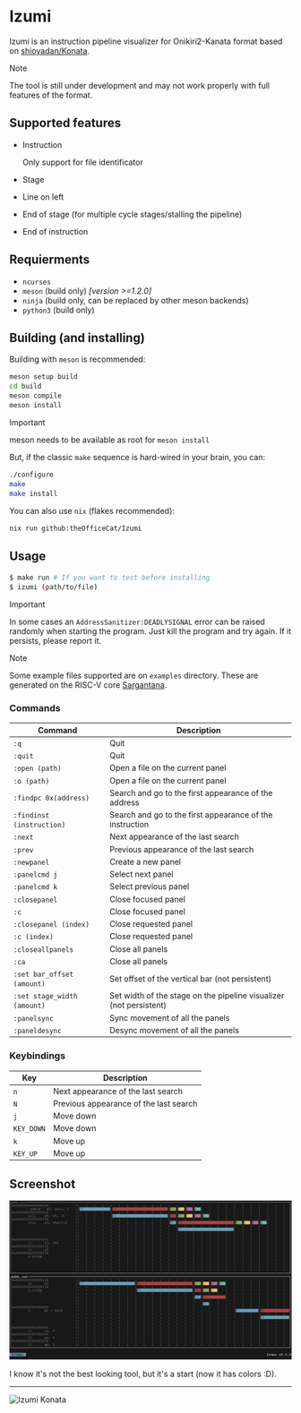 # Izumi

Izumi is an instruction pipeline visualizer for Onikiri2-Kanata format based on [shioyadan/Konata](https://github.com/shioyadan/Konata).

> [!Note]
> The tool is still under development and may not work properly with full
> features of the format.

## Supported features

- Instruction

    Only support for file identificator
- Stage
- Line on left
- End of stage (for multiple cycle stages/stalling the pipeline)
- End of instruction

## Requierments

- `ncurses`
- `meson` (build only) *[version >=1.2.0]*
- `ninja` (build only, can be replaced by other meson backends)
- `python3` (build only)

## Building (and installing)

Building with `meson` is recommended:

```bash
meson setup build
cd build
meson compile
meson install
```
> [!IMPORTANT]
> meson needs to be available as root for `meson install`

But, if the classic `make` sequence is hard-wired in your brain, you can:

```bash
./configure
make
make install
```

You can also use `nix` (flakes recommended):
```bash
nix run github:theOfficeCat/Izumi
```
## Usage

```bash
$ make run # If you want to test before installing
$ izumi (path/to/file)
```

> [!IMPORTANT]
> In some cases an `AddressSanitizer:DEADLYSIGNAL` error can be raised randomly when starting the program. Just kill the program and try again. If it persists, please report it.

> [!NOTE]
> Some example files supported are on `examples` directory. These are generated on the RISC-V core [Sargantana](https://github.com/bsc-loca/core_tile/).

### Commands

| Command | Description |
|---------|-------------|
| `:q`    | Quit        |
| `:quit` | Quit        |
| `:open (path)`    | Open a file on the current panel |
| `:o (path)`    | Open a file on the current panel |
| `:findpc 0x(address)` | Search and go to the first appearance of the address |
| `:findinst (instruction)` | Search and go to the first appearance of the instruction |
| `:next` | Next appearance of the last search |
| `:prev` | Previous appearance of the last search |
| `:newpanel` | Create a new panel |
| `:panelcmd j` | Select next panel |
| `:panelcmd k` | Select previous panel |
| `:closepanel` | Close focused panel |
| `:c` | Close focused panel |
| `:closepanel (index)` | Close requested panel |
| `:c (index)` | Close requested panel |
| `:closeallpanels` | Close all panels |
| `:ca` | Close all panels |
| `:set bar_offset (amount)` | Set offset of the vertical bar (not persistent) |
| `:set stage_width (amount)` | Set width of the stage on the pipeline visualizer (not persistent) |
| `:panelsync` | Sync movement of all the panels |
| `:paneldesync` | Desync movement of all the panels |


### Keybindings

| Key | Description |
|-----|-------------|
| `n` | Next appearance of the last search |
| `N` | Previous appearance of the last search |
| `j` | Move down |
| `KEY_DOWN` | Move down |
| `k` | Move up |
| `KEY_UP` | Move up |

## Screenshot

![Screenshot](.github/screenshot.png)

I know it's not the best looking tool, but it's a start (now it has colors :D).

---

![Izumi Konata](https://external-content.duckduckgo.com/iu/?u=https%3A%2F%2Fstatic.zerochan.net%2FIzumi.Konata.full.955876.jpg&f=1&nofb=1&ipt=11ebd39eb2229bec63db528410089c03d01dd9a541df01063ee5c809b6c69f58&ipo=images)
